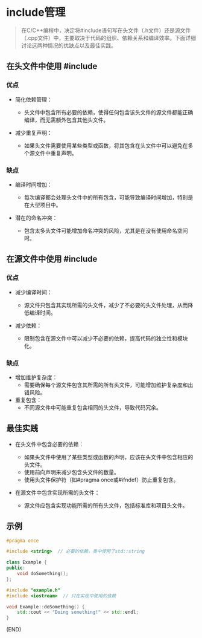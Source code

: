 # include管理    

> 在C/C++编程中，决定将#include语句写在头文件（.h文件）还是源文件（.cpp文件）中，主要取决于代码的组织、依赖关系和编译效率。下面详细讨论这两种情况的优缺点以及最佳实践。    

## 在头文件中使用 #include  

### 优点    

- 简化依赖管理：  
  + 头文件中包含所有必要的依赖，使得任何包含该头文件的源文件都能正确编译，而无需额外包含其他头文件。      

- 减少重复声明：    
    + 如果头文件需要使用某些类型或函数，将其包含在头文件中可以避免在多个源文件中重复声明。  

### 缺点    

- 编译时间增加：    
    + 每次编译都会处理头文件中的所有包含，可能导致编译时间增加，特别是在大型项目中。  

- 潜在的命名冲突：    
    + 包含太多头文件可能增加命名冲突的风险，尤其是在没有使用命名空间时。  

## 在源文件中使用 #include    

### 优点  

- 减少编译时间：  
    + 源文件只包含其实现所需的头文件，减少了不必要的头文件处理，从而降低编译时间。  

- 减少依赖：  
    + 限制包含在源文件中可以减少不必要的依赖，提高代码的独立性和模块化。  

### 缺点  

- 增加维护复杂度：  
    + 需要确保每个源文件包含其所需的所有头文件，可能增加维护复杂度和出错风险。  
- 重复包含：  
    + 不同源文件中可能重复包含相同的头文件，导致代码冗余。  

## 最佳实践  

- 在头文件中包含必要的依赖：  
    + 如果头文件中使用了某些类型或函数的声明，应该在头文件中包含相应的头文件。  
    + 使用前向声明来减少包含头文件的数量。  
    + 使用头文件保护符（如#pragma once或#ifndef）防止重复包含。  

- 在源文件中包含实现所需的头文件：  
    + 源文件应包含实现功能所需的所有头文件，包括标准库和项目头文件。    

## 示例    

```CPP
#pragma once

#include <string>  // 必要的依赖，类中使用了std::string

class Example {
public:
    void doSomething();
};
```


```CPP
#include "example.h"
#include <iostream>  // 只在实现中使用的依赖

void Example::doSomething() {
    std::cout << "Doing something!" << std::endl;
}
```  



(END)  